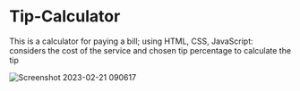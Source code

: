 # Tip-Calculator
This is a calculator for paying a bill; using HTML, CSS, JavaScript: considers the cost of the service  and chosen tip percentage to calculate the tip

![Screenshot 2023-02-21 090617](https://user-images.githubusercontent.com/61920916/220413288-1d01496b-edaf-4347-8560-c283ebc19e55.png)

